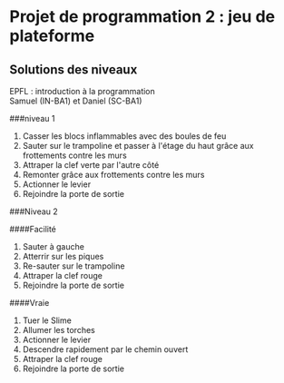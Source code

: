 Projet de programmation 2 : jeu de plateforme
=============================================

Solutions des niveaux
---------------------

EPFL : introduction à la programmation  
Samuel (IN-BA1) et Daniel (SC-BA1)

###niveau 1
1. Casser les blocs inflammables avec des boules de feu
2. Sauter sur le trampoline et passer à l'étage du haut grâce aux frottements contre les murs
3. Attraper la clef verte par l'autre côté
4. Remonter grâce aux frottements contre les murs
5. Actionner le levier
6. Rejoindre la porte de sortie

###Niveau 2

####Facilité
1. Sauter à gauche
2. Atterrir sur les piques
3. Re-sauter sur le trampoline
4. Attraper la clef rouge
5. Rejoindre la porte de sortie

####Vraie
1. Tuer le Slime
2. Allumer les torches
3. Actionner le levier
4. Descendre rapidement par le chemin ouvert
5. Attraper la clef rouge
6. Rejoindre la porte de sortie
